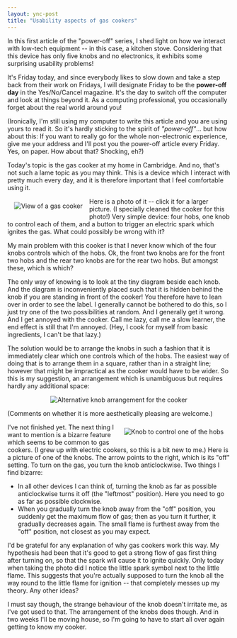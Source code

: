 ```yaml
---
layout: ync-post
title: "Usability aspects of gas cookers"
---
```


In this first article of the "power-off" series, I shed light on how we interact with low-tech
equipment -- in this case, a kitchen stove. Considering that this device has only five knobs and no
electronics, it exhibits some surprising usability problems!

It's Friday today, and since everybody
likes to slow down and take a step back from their work on Fridays, I will designate Friday to be
the **power-off day** in the Yes/No/Cancel magazine. It's the day to switch off the computer and
look at things beyond it. As a computing professional, you occasionally forget about the real world
around you!

(Ironically, I'm still using my computer to write this article and you are using yours
to read it. So it's hardly sticking to the spirit of *"power-off"*... but how about this: If you
want to really go for the whole non-electronic experience, give me your address and I'll post you
the power-off article every Friday. Yes, on paper. How about that? Shocking, eh?)

Today's topic is
the gas cooker at my home in Cambridge. And no, that's not such a lame topic as you may think. This
is a device which I interact with pretty much every day, and it is therefore important that I feel
comfortable using
it.

<a href="/2007/07/img_5863.jpg" title="View of a gas
cooker"><img src="/2007/07/img_5863.thumbnail.jpg" title="View of a gas cooker" alt="View of
a gas cooker" align="left" hspace="15" vspace="10" /></a>

Here is a photo of it -- click it for a
larger picture. (I specially cleaned the cooker for this photo!) Very simple device: four hobs, one
knob to control each of them, and a button to trigger an electric spark which ignites the gas. What
could possibly be wrong with it?

My main problem with this cooker is that I never know which of the
four knobs controls which of the hobs. Ok, the front two knobs are for the front two hobs and the
rear two knobs are for the rear two hobs. But amongst these, which is which?

The only way of
knowing is to look at the tiny diagram beside each knob. And the diagram is inconveniently placed
such that it is hidden behind the knob if you are standing in front of the cooker! You therefore
have to lean over in order to see the label. I generally cannot be bothered to do this, so I just
try one of the two possibilities at random. And I generally get it wrong. And I get annoyed with the
cooker. Call me lazy, call me a slow learner, the end effect is still that I'm annoyed. (Hey, I cook
for myself from basic ingredients, I can't be that lazy.)

The solution would be to arrange the
knobs in such a fashion that it is immediately clear which one controls which of the hobs. The
easiest way of doing that is to arrange them in a square, rather than in a straight line; however
that might be impractical as the cooker would have to be wider. So this is my suggestion, an
arrangement which is unambiguous but requires hardly any additional
space:

<p style="text-align:
center"><img src="/2007/07/cooker.png" alt="Alternative knob arrangement for the cooker"
/></p>

(Comments on whether it is more aesthetically pleasing are welcome.)

<a href="/2007/07/img_5865.jpg" title="Knob to control one of the
hobs"><img src="/2007/07/img_5865.thumbnail.jpg" title="Knob to control one of the hobs"
alt="Knob to control one of the hobs" align="right" hspace="15" vspace="10" /></a>

I've not finished
yet. The next thing I want to mention is a bizarre feature which seems to be common to gas cookers.
(I grew up with electric cookers, so this is a bit new to me.) Here is a picture of one of the
knobs. The arrow points to the right, which is its "off" setting. To turn on the gas, you turn the
knob anticlockwise. Two things I find
bizarre:

<ul>
<li>In all other devices I can think of, turning the knob as far as possible
anticlockwise turns it off (the "leftmost" position). Here you need to go as far as possible
clockwise.</li>
<li>When you gradually turn the knob away from the "off" position, you suddenly get
the maximum flow of gas; then as you turn it further, it gradually decreases again. The small flame
is furthest away from the "off" position, not closest as you may expect.</li>
</ul>

I'd be grateful
for any explanation of why gas cookers work this way. My hypothesis had been that it's good to get a
strong flow of gas first thing after turning on, so that the spark will cause it to ignite quickly.
Only today when taking the photo did I notice the little spark symbol next to the little flame. This
suggests that you're actually supposed to turn the knob all the way round to the little flame for
ignition -- that completely messes up my theory. Any other ideas?

I must say though, the strange
behaviour of the knob doesn't irritate me, as I've got used to that. The arrangement of the knobs
does though. And in two weeks I'll be moving house, so I'm going to have to start all over again
getting to know my cooker.
